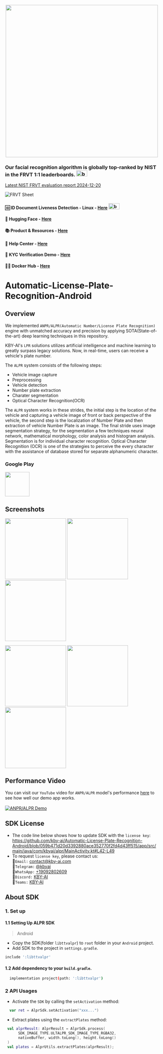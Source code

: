 <p align="center">
  <a href="https://play.google.com/store/apps/dev?id=7086930298279250852" target="_blank">
    <img alt="" src="https://github-production-user-asset-6210df.s3.amazonaws.com/125717930/246971879-8ce757c3-90dc-438d-807f-3f3d29ddc064.png" width=500/>
  </a>  
</p>

### Our facial recognition algorithm is globally top-ranked by NIST in the FRVT 1:1 leaderboards. <span><img src="https://github.com/kby-ai/.github/assets/125717930/bcf351c5-8b7a-496e-a8f9-c236eb8ad59e" alt="badge" width="36" height="20"></span>  
[Latest NIST FRVT evaluation report 2024-12-20](https://pages.nist.gov/frvt/html/frvt11.html)  

![FRVT Sheet](https://github.com/user-attachments/assets/16b4cee2-3a91-453f-94e0-9e81262393d7)

#### 🆔 ID Document Liveness Detection - Linux - [Here](https://web.kby-ai.com)  <span><img src="https://github.com/kby-ai/.github/assets/125717930/bcf351c5-8b7a-496e-a8f9-c236eb8ad59e" alt="badge" width="36" height="20"></span>
#### 🤗 Hugging Face - [Here](https://huggingface.co/kby-ai)
#### 📚 Product & Resources - [Here](https://github.com/kby-ai/Product)
#### 🛟 Help Center - [Here](https://docs.kby-ai.com)
#### 💼 KYC Verification Demo - [Here](https://github.com/kby-ai/KYC-Verification-Demo-Android)
#### 🙋‍♀️ Docker Hub - [Here](https://hub.docker.com/u/kbyai)

# Automatic-License-Plate-Recognition-Android

## Overview

We implemented `ANPR/ALPR(Automatic Number/License Plate Recognition)` engine with unmatched accuracy and precision by applying SOTA(State-of-the-art) deep learning techniques in this repository. </br>

KBY-AI's `LPR` solutions utilizes artificial intelligence and machine learning to greatly surpass legacy solutions. Now, in real-time, users can receive a vehicle's plate number.

The `ALPR` system consists of the following steps:
- Vehicle image capture
- Preprocessing
- Vehicle detection
- Number plate extraction
- Charater segmentation
- Optical Character Recognition(OCR) </br>

The `ALPR` system works in these strides, the initial step is the location of the vehicle and capturing a vehicle image of front or back perspective of the vehicle, the second step is the localization of Number Plate and then extraction of vehicle Number Plate is an image. The final stride uses image segmentation strategy, for the segmentation a few techniques neural network, mathematical morphology, color analysis and histogram analysis. Segmentation is for individual character recognition. Optical Character Recognition (OCR) is one of the strategies to perceive the every character with the assistance of database stored for separate alphanumeric character.

### Google Play
<a href="https://play.google.com/store/apps/details?id=com.kbyai.alpr_flutter" target="_blank">
  <img alt="" src="https://user-images.githubusercontent.com/125717930/230804673-17c99e7d-6a21-4a64-8b9e-a465142da148.png" height=80/>
</a>

## Screenshots
<p float="left">
  <img src="https://github.com/user-attachments/assets/d19998a8-9b94-47dd-86f5-a206e430d4cf" width=200/>
  <img src="https://github.com/user-attachments/assets/34be1181-fe83-4be0-b955-7c174961410b" width=200/>
  <img src="https://github.com/user-attachments/assets/4d17e31e-d1e0-492a-98bd-c34ed68c3a6a" width=200/>
</p>

<p float="left">
  <img src="https://github.com/user-attachments/assets/dc819a46-cdc7-4459-aca1-f94da8e1a14e" width=200/>
  <img src="https://github.com/user-attachments/assets/84f89d18-9c34-465e-a855-8c2b4467ce69" width=200/>
  <img src="https://github.com/user-attachments/assets/23645cc7-2f79-4deb-becd-2d88cb32c983" width=200/>
</p>

## Performance Video
You can visit our `YouTube` video for `ANPR/ALPR` model's performance [here](https://www.youtube.com/watch?v=sLBYxgMdXlA) to see how well our demo app works.</br></br>
[![ANPR/ALPR Demo](https://img.youtube.com/vi/sLBYxgMdXlA/0.jpg)](https://www.youtube.com/watch?v=sLBYxgMdXlA)</br>

## SDK License
- The code line below shows how to update SDK with the `license key`: https://github.com/kby-ai/Automatic-License-Plate-Recognition-Android/blob/059b471d20d3392880ace352770f2fd4d43ff515/app/src/main/java/com/kbyai/alpr/MainActivity.kt#L42-L49
- To request `license key`, please contact us:</br>
🧙`Email:` contact@kby-ai.com</br>
🧙`Telegram:` [@kbyai](https://t.me/kbyai)</br>
🧙`WhatsApp:` [+19092802609](https://wa.me/+19092802609)</br>
🧙`Discord:` [KBY-AI](https://discord.gg/CgHtWQ3k9T)</br>
🧙`Teams:` [KBY-AI](https://teams.live.com/l/invite/FAAYGB1-IlXkuQM3AQ)</br>

## About SDK

### 1. Set up
#### 1.1 Setting Up ALPR SDK
  > Android
  - Copy the SDK(folder `libttvalpr`) to `root` folder in your `Android` project.
  - Add SDK to the project in `settings.gradle`.
  ```bash
  include ':libttvalpr'
  ```
#### 1.2 Add dependency to your `build.gradle`.
  ```bash
    implementation project(path: ':libttvalpr')
  ```

### 2 API Usages
  - Activate the `SDK` by calling the `setActivation` method:
  ```kotlin
    var ret = AlprSdk.setActivation("xxx...")
  ```
  - Extract plates using the `extractPlates` method:
  ```kotlin
   val alprResult: AlprResult = AlprSdk.process(
        SDK_IMAGE_TYPE.ULTALPR_SDK_IMAGE_TYPE_RGBA32,
        nativeBuffer, width.toLong(), height.toLong()
   )
   val plates = AlprUtils.extractPlates(alprResult);
  ```
